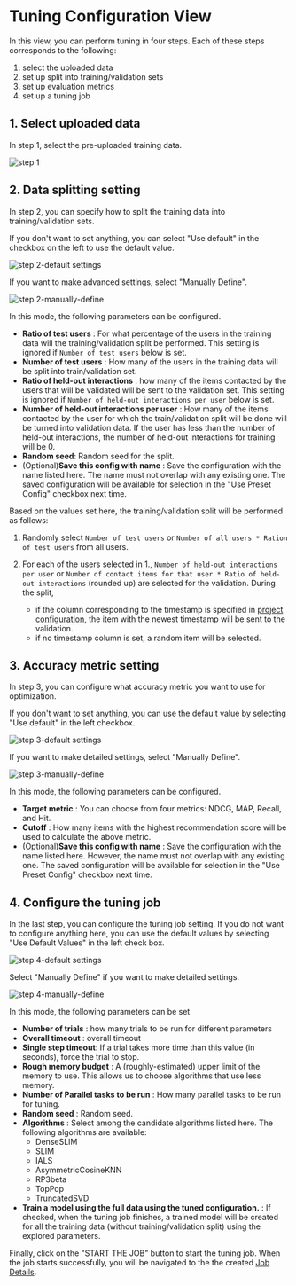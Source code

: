 # Tuning Configuration View

In this view, you can perform tuning in four steps.
Each of these steps corresponds to the following:

1. select the uploaded data
1. set up split into training/validation sets
1. set up evaluation metrics
1. set up a tuning job

## 1. Select uploaded data

In step 1, select the pre-uploaded training data.

![step 1](./select-data.png)

## 2. Data splitting setting

In step 2, you can specify how to split the training data into training/validation sets.

If you don't want to set anything, you can select "Use default" in the checkbox on the left to use the default value.

![step 2-default settings](./split-config-default.png)

If you want to make advanced settings, select "Manually Define".

![step 2-manually-define](./split-config-manually-define.png)

In this mode, the following parameters can be configured.

- **Ratio of test users** : For what percentage of the users in the training data will the training/validation split be performed. This setting is ignored if `Number of test users` below is set.
- **Number of test users** : How many of the users in the training data will be split into train/validation set.
- **Ratio of held-out interactions** : how many of the items contacted by the users that will be validated will be sent to the validation set. This setting is ignored if `Number of held-out interactions per user` below is set.
- **Number of held-out interactions per user** : How many of the items contacted by the user for which the train/validation split will be done will be turned into validation data. If the user has less than the number of held-out interactions, the number of held-out interactions for training will be 0.
- **Random seed**: Random seed for the split.
- (Optional)**Save this config with name** : Save the configuration with the name listed here. The name must not overlap with any existing one. The saved configuration will be available for selection in the "Use Preset Config" checkbox next time.

Based on the values set here, the training/validation split will be performed as follows:

1. Randomly select `Number of test users` or `Number of all users * Ration of test users` from all users.
2. For each of the users selected in 1., `Number of held-out interactions per user` or `Number of contact items for that user * Ratio of held-out interactions` (rounded up) are selected for the validation. During the split,

   - if the column corresponding to the timestamp is specified in [project configuration](../project-list), the item with the newest timestamp will be sent to the validation.
   - if no timestamp column is set, a random item will be selected.

## 3. Accuracy metric setting

In step 3, you can configure what accuracy metric you want to use for optimization.

If you don't want to set anything, you can use the default value by selecting "Use default" in the left checkbox.

![step 3-default settings](./evaluation-config-default.png)

If you want to make detailed settings, select "Manually Define".

![step 3-manually-define](./evaluation-config-manually-define.png)

In this mode, the following parameters can be configured.

- **Target metric** : You can choose from four metrics: NDCG, MAP, Recall, and Hit.
- **Cutoff** : How many items with the highest recommendation score will be used to calculate the above metric.
- (Optional)**Save this config with name** : Save the configuration with the name listed here. However, the name must not overlap with any existing one. The saved configuration will be available for selection in the "Use Preset Config" checkbox next time.

## 4. Configure the tuning job

In the last step, you can configure the tuning job setting. If you do not want to configure anything here, you can use the default values by selecting "Use Default Values" in the left check box.

![step 4-default settings](./training-job-default.png)

Select "Manually Define" if you want to make detailed settings.

![step 4-manually-define](./training-job-manually-define.png)

In this mode, the following parameters can be set

- **Number of trials** : how many trials to be run for different parameters
- **Overall timeout** : overall timeout
- **Single step timeout**: If a trial takes more time than this value (in seconds), force the trial to stop.
- **Rough memory budget** : A (roughly-estimated) upper limit of the memory to use. This allows us to choose algorithms that use less memory.
- **Number of Parallel tasks to be run** : How many parallel tasks to be run for tuning.
- **Random seed** : Random seed.
- **Algorithms** : Select among the candidate algorithms listed here. The following algorithms are available:
  - DenseSLIM
  - SLIM
  - IALS
  - AsymmetricCosineKNN
  - RP3beta
  - TopPop
  - TruncatedSVD
- **Train a model using the full data using the tuned configuration.** : If checked, when the tuning job finishes, a trained model will be created for all the training data (without training/validation split) using the explored parameters.

Finally, click on the "START THE JOB" button to start the tuning job. When the job starts successfully, you will be navigated to the the created [Job Details](./tuning-job-detail).
